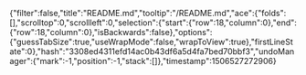 {"filter":false,"title":"README.md","tooltip":"/README.md","ace":{"folds":[],"scrolltop":0,"scrollleft":0,"selection":{"start":{"row":18,"column":0},"end":{"row":18,"column":0},"isBackwards":false},"options":{"guessTabSize":true,"useWrapMode":false,"wrapToView":true},"firstLineState":0},"hash":"3308ed4311efd14ac0b43df6a5d4fa7bed70bbf3","undoManager":{"mark":-1,"position":-1,"stack":[]},"timestamp":1506527272906}